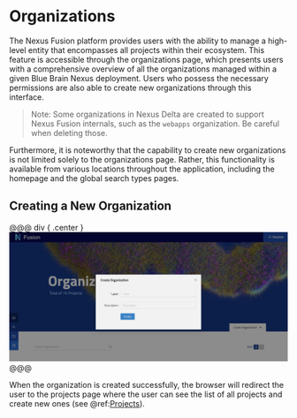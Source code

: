 # Organizations

The Nexus Fusion platform provides users with the ability to manage a high-level entity that encompasses all projects within their ecosystem.
This feature is accessible through the organizations page, which presents users with a comprehensive overview of all the organizations managed within a given Blue Brain Nexus deployment. Users who possess the necessary permissions are also able to create new organizations through this interface.

> Note: Some organizations in Nexus Delta are created to support Nexus Fusion internals, such as the `webapps` organization. Be careful when deleting those.

Furthermore, it is noteworthy that the capability to create new organizations is not limited solely to the organizations page. Rather, this functionality is available from various locations throughout the application, including the homepage and the global search types pages. 

## Creating a New Organization

@@@ div { .center }
![Create organization](assets/fusion-new-create-organization.png)
@@@

When the organization is created successfully, the browser will redirect the user to the projects page where the user can see  the list of all projects and create new ones (see @ref:[Projects](./projects.md)).
